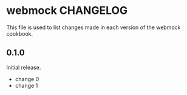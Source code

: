 # webmock CHANGELOG

This file is used to list changes made in each version of the webmock cookbook.

## 0.1.0

Initial release.

- change 0
- change 1
